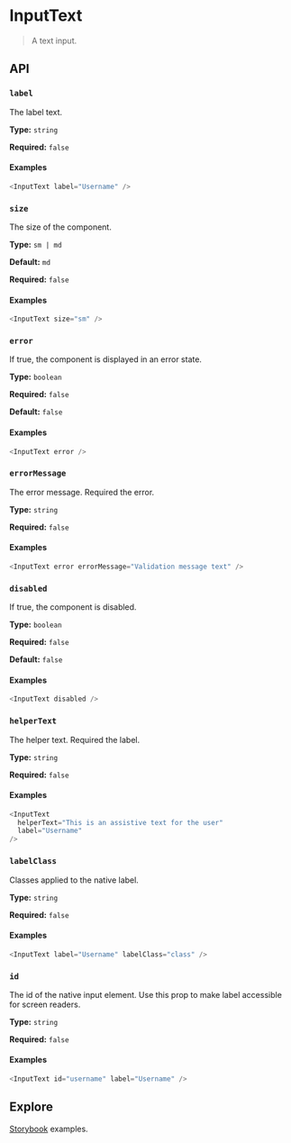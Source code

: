 # InputText

> A text input.

## API

### `label`

The label text.

**Type:** `string`

**Required:** `false`

#### Examples

```js
<InputText label="Username" />
```

### `size`

The size of the component.

**Type:** `sm | md`

**Default:** `md`

**Required:** `false`

#### Examples

```js
<InputText size="sm" />
```

### `error`

If true, the component is displayed in an error state.

**Type:** `boolean`

**Required:** `false`

**Default:** `false`

#### Examples

```js
<InputText error />
```

### `errorMessage`

The error message. Required the error.

**Type:** `string`

**Required:** `false`

#### Examples

```js
<InputText error errorMessage="Validation message text" />
```

### `disabled`

If true, the component is disabled.

**Type:** `boolean`

**Required:** `false`

**Default:** `false`

#### Examples

```js
<InputText disabled />
```

### `helperText`

The helper text. Required the label.

**Type:** `string`

**Required:** `false`

#### Examples

```js
<InputText
  helperText="This is an assistive text for the user"
  label="Username"
/>
```

### `labelClass`

Classes applied to the native label.

**Type:** `string`

**Required:** `false`

#### Examples

```js
<InputText label="Username" labelClass="class" />
```

### `id`

The id of the native input element.
Use this prop to make label accessible for screen readers.

**Type:** `string`

**Required:** `false`

#### Examples

```js
<InputText id="username" label="Username" />
```

## Explore

[Storybook](https://master--6039faf22bc1890023504a43.chromatic.com/?path=/story/inputtext--input-text) examples.
